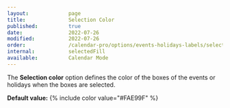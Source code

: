```yaml
---
layout:             page
title:              Selection Color
published:          true
date:               2022-07-26
modified:           2022-07-26
order:              /calendar-pro/options/events-holidays-labels/selection-color
internal:           selectedFill
available:          Calendar Mode
---
```

The **Selection color** option defines the color of the boxes of the events or holidays when the boxes are selected.

**Default value:** {% include color value="#FAE99F" %}